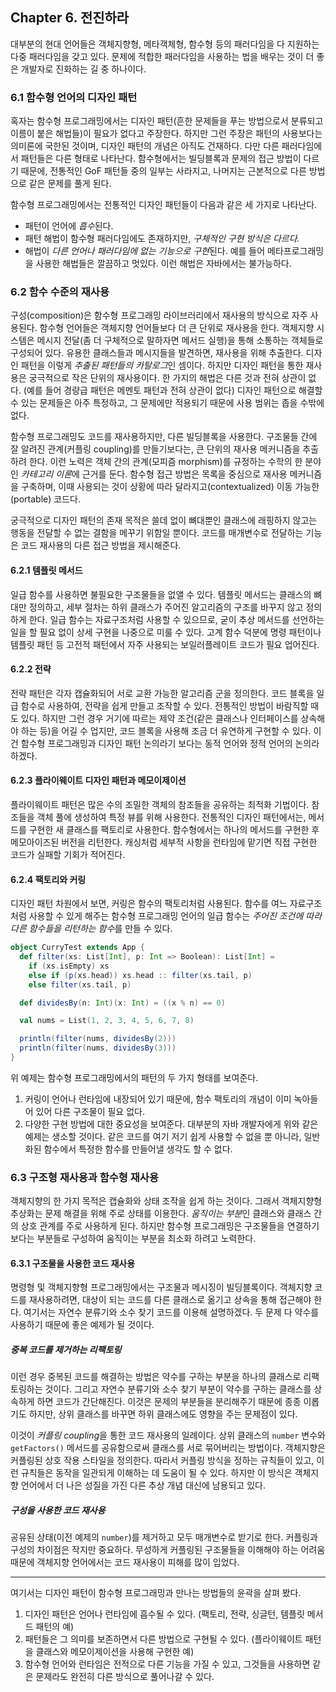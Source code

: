 ## Chapter 6. 전진하라
대부분의 현대 언어들은 객체지향형, 메타객체형, 함수형 등의 패러다임을 다 지원하는 다중 패러다임을 갖고 있다. 문제에 적합한 패러다임을 사용하는 법을 배우는 것이 더 좋은 개발자로 진화하는 길 중 하나이다.

### 6.1 함수형 언어의 디자인 패턴
혹자는 함수형 프로그래밍에서는 디자인 패턴(흔한 문제들을 푸는 방법으로서 분류되고 이름이 붙은 해법들)이 필요가 없다고 주장한다. 하지만 그런 주장은 패턴의 사용보다는 의미론에 국한된 것이며, 디자인 패턴의 개념은 아직도 건재하다. 다만 다른 패러다임에서 패턴들은 다른 형태로 나타난다. 함수형에서는 빌딩블록과 문제의 접근 방법이 다르기 때문에, 전통적인 GoF 패턴들 중의 일부는 사라지고, 나머지는 근본적으로 다른 방법으로 같은 문제를 풀게 된다.

함수형 프로그래밍에서는 전통적인 디자인 패턴들이 다음과 같은 세 가지로 나타난다.

* 패턴이 언어에 *흡수*된다.
* 패턴 해법이 함수형 패러다임에도 존재하지만, *구체적인 구현 방식은 다르다.*
* 해법이 *다른 언어나 패러다임에 없는 기능으로 구현*된다. 예를 들어 메타프로그래밍을 사용한 해법들은 깔끔하고 멋있다. 이런 해법은 자바에서는 불가능하다.

### 6.2 함수 수준의 재사용
구성(composition)은 함수형 프로그래밍 라이브러리에서 재사용의 방식으로 자주 사용된다. 함수형 언어들은 객체지향 언어들보다 더 큰 단위로 재사용을 한다. 객체지향 시스템은 메시지 전달(좀 더 구체적으로 말하자면 메서드 실행)을 통해 소통하는 객체들로 구성되어 있다. 유용한 클래스들과 메시지들을 발견하면, 재사용을 위해 추출한다. 디자인 패턴을 이렇게 *추출된 패턴들의 카탈로그*인 셈이다. 하지만 디자인 패턴을 통한 재사용은 궁극적으로 작은 단위의 재사용이다. 한 가지의 해법은 다른 것과 전혀 상관이 없다. (예를 들어 경량급 패턴은 메멘토 패턴과 전혀 상관이 없다) 디자인 패턴으로 해결할 수 있는 문제들은 아주 특정하고, 그 문제에만 적용되기 때문에 사용 범위는 좁을 수밖에 없다.

함수형 프로그래밍도 코드를 재사용하지만, 다른 빌딩블록을 사용한다. 구조물들 간에 잘 알려진 관계(커플링 coupling)를 만들기보다는, 큰 단위의 재사용 메커니즘을 추출하려 한다. 이런 노력은 객체 간의 관계(모피즘 morphism)를 규정하는 수학의 한 분야인 *카테고리 이론*에 근거를 둔다. 함수형 접근 방법은 목록을 중심으로 재사용 메커니즘을 구축하며, 이때 사용되는 것이 상황에 따라 달라지고(contextualized) 이동 가능한(portable) 코드다.

궁극적으로 디자인 패턴의 존재 목적은 쓸데 없이 뼈대뿐인 클래스에 래핑하지 않고는 행동을 전달할 수 없는 결함을 메꾸기 위함일 뿐이다. 코드를 매개변수로 전달하는 기능은 코드 재사용의 다른 접근 방법을 제시해준다.

#### 6.2.1 템플릿 메서드
일급 함수를 사용하면 불필요한 구조물들을 없앨 수 있다. 템플릿 메서드는 클래스의 뼈대만 정의하고, 세부 절차는 하위 클래스가 주어진 알고리즘의 구조를 바꾸지 않고 정의하게 한다. 일급 함수는 자료구조처럼 사용할 수 있으므로, 굳이 추상 메서드를 선언하는 일을 할 필요 없이 상세 구현을 나중으로 미룰 수 있다. 고계 함수 덕분에 명령 패턴이나 템플릿 패턴 등 고전적 패턴에서 자주 사용되는 보일러플레이트 코드가 필요 업어진다.

#### 6.2.2 전략
전략 패턴은 각자 캡슐화되어 서로 교환 가능한 알고리즘 군을 정의한다. 코드 블록을 일급 함수로 사용하여, 전략을 쉽게 만들고 조작할 수 있다. 전통적인 방법이 바람직할 때도 있다. 하지만 그런 경우 거기에 따르는 제약 조건(같은 클래스나 인터페이스를 상속해야 하는 등)을 어길 수 업지만, 코드 블록을 사용해 조금 더 유연하게 구현할 수 있다. 이건 함수형 프로그래밍과 디자인 패턴 논의라기 보다는 동적 언어와 정적 언어의 논의라 하겠다.

#### 6.2.3 플라이웨이트 디자인 패턴과 메모이제이션
플라이웨이트 패턴은 많은 수의 조밀한 객체의 참조들을 공유하는 최적화 기법이다. 참조들을 객체 풀에 생성하여 특정 뷰를 위해 사용한다. 전통적인 디자인 패턴에서는, 메서드를 구현한 새 클래스를 팩토리로 사용한다. 함수형에서는 하나의 메서드를 구현한 후 메모아이즈된 버전을 리턴한다. 캐싱처럼 세부적 사항을 런타임에 맡기면 직접 구현한 코드가 실패할 기회가 적어진다.

#### 6.2.4 팩토리와 커링
디자인 패턴 차원에서 보면, 커링은 함수의 팩토리처럼 사용된다. 함수를 여느 자료구조처럼 사용할 수 있게 해주는 함수형 프로그래밍 언어의 일급 함수는 *주어진 조건에 따라 다른 함수들을 리턴하는 함수*를 만들 수 있다.

```scala
object CurryTest extends App {
  def filter(xs: List[Int], p: Int => Boolean): List[Int] =
    if (xs.isEmpty) xs
    else if (p(xs.head)) xs.head :: filter(xs.tail, p)
    else filter(xs.tail, p)

  def dividesBy(n: Int)(x: Int) = ((x % n) == 0)

  val nums = List(1, 2, 3, 4, 5, 6, 7, 8)

  println(filter(nums, dividesBy(2)))
  println(filter(nums, dividesBy(3)))
}
```

위 예제는 함수형 프로그래밍에서의 패턴의 두 가지 형태를 보여준다.
1. 커링이 언어나 런타임에 내장되어 있기 때문에, 함수 팩토리의 개념이 이미 녹아들어 있어 다른 구조물이 필요 없다.
2. 다양한 구현 방법에 대한 중요성을 보여준다. 대부분의 자바 개발자에게 위와 같은 예제는 생소할 것이다. 같은 코드를 여기 저기 쉽게 사용할 수 없을 뿐 아니라, 일반화된 함수에서 특정한 함수를 만들어낼 생각도 할 수 없다.

### 6.3 구조형 재사용과 함수형 재사용
객체지향의 한 가지 목적은 캡슐화와 상태 조작을 쉽게 하는 것이다. 그래서 객체지향형 추상화는 문제 해결을 위해 주로 상태를 이용한다. *움직이는 부분*인 클래스와 클래스 간의 상호 관계를 주로 사용하게 된다. 하지만 함수형 프로그래밍은 구조물들을 연결하기보다는 부분들로 구성하여 움직이는 부분을 최소화 하려고 노력한다.

#### 6.3.1 구조물을 사용한 코드 재사용
명령형 및 객체지향형 프로그래밍에서는 구조물과 메시징이 빌딩블록이다. 객체지향 코드를 재사용하려면, 대상이 되는 코드를 다른 클래스로 옮기고 상속을 통해 접근해야 한다. 여기서는 자연수 분류기와 소수 찾기 코드를 이용해 설명하겠다. 두 문제 다 약수를 사용하기 때문에 좋은 예제가 될 것이다.

##### 중복 코드를 제거하는 리팩토링
이런 경우 중복된 코드를 해결하는 방법은 약수를 구하는 부분을 하나의 클래스로 리팩토링하는 것이다. 그리고 자연수 분류기와 소수 찾기 부분이 약수를 구하는 클래스를 상속하게 하면 코드가 간단해진다. 이것은 문제의 부분들을 분리해주기 때문에 종종 이롭기도 하지만, 상위 클래스를 바꾸면 하위 클래스에도 영향을 주는 문제점이 있다.

이것이 *커플링 coupling*을 통한 코드 재사용의 일례이다. 상위 클래스의 `number` 변수와 `getFactors()` 메서드를 공유함으로써 클래스를 서로 묶어버리는 방법이다. 객체지향은 커플링된 상호 작용 스타일을 정의한다. 따라서 커플링 방식을 정하는 규칙들이 있고, 이런 규칙들은 동작을 일관되게 이해하는 데 도움이 될 수 있다. 하지만 이 방식은 객체지향 언어에서 더 나은 성질을 가진 다른 추상 개념 대신에 남용되고 있다.

##### 구성을 사용한 코드 재사용
공유된 상태(이전 예제의 `number`)를 제거하고 모두 매개변수로 받기로 한다. 커플링과 구성의 차이점은 작지만 중요하다. 무성하게 커플링된 구조물들을 이해해야 하는 어려움 때문에 객체지향 언어에서는 코드 재사용이 피해를 많이 입었다.


---
여기서는 디자인 패턴이 함수형 프로그래밍과 만나는 방법들의 윤곽을 살펴 봤다.
1. 디자인 패턴은 언어나 런타임에 흡수될 수 있다. (팩토리, 전략, 싱글턴, 템플릿 메서드 패턴의 예)
2. 패턴들은 그 의미를 보존하면서 다른 방법으로 구현될 수 있다. (플라이웨이트 패턴을 클래스와 메모이제이션을 사용해 구현한 예)
3. 함수형 언어와 런타임은 전적으로 다른 기능을 가질 수 있고, 그것들을 사용하면 같은 문제라도 완전히 다른 방식으로 풀어나갈 수 있다.
